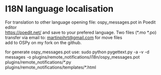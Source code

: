 I18N language localisation
====

For translation to other language opening file: ospy_messages.pot in Poedit editor  
https://poedit.net/ and save to your prefered language. Two files (*.mo *.po)  
transfer via email to: martinpihrt@gmail.com for move files  
add to OSPy on my fork on the github.

for generate ospy_messages.pot use: sudo python pygettext.py -a -v -d messages -o plugins/remote_notifications/i18n/ospy_messages.pot plugins/remote_notifications/\*.py plugins/remote_notifications/templates/\*.html 
